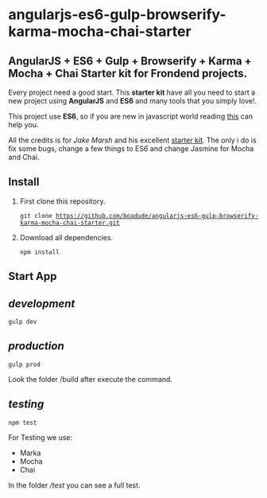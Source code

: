 # angularjs-es6-gulp-browserify-karma-mocha-chai-starter

AngularJS + ES6 + Gulp + Browserify + Karma + Mocha + Chai Starter kit for Frondend projects.
------------------------------------------------------------------------
Every project need a good start. This **starter kit** have all you need to start a new project using **AngularJS** and **ES6** and many tools that you simply love!.

This project use **ES6**, so if you are new in javascript world reading  [this](https://nodejs.org/en/docs/es6/)  can help you.

All the credits is for *Jake Marsh* and his excellent [starter kit](https://github.com/jakemmarsh/angularjs-gulp-browserify-boilerplate). The only i do is fix some bugs, change a few things to ES6 and change Jasmine for Mocha and Chai.

Install
-------
 1. First clone this repository.

    <code>git clone https://github.com/boadude/angularjs-es6-gulp-browserify-karma-mocha-chai-starter.git</code>

 2. Download all dependencies.

    <code>npm install</code>

Start App
------------

*development*
------------

<code>gulp dev</code>

*production*
------------

<code>gulp prod</code>

Look the folder /build after execute the command.

*testing*
-------
<code>npm test</code>

For Testing we use:

 - Marka
 - Mocha
 - Chai

In the folder */test* you can see a full test.
